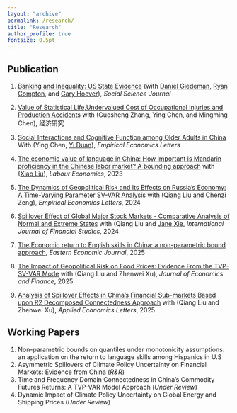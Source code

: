```yaml
---
layout: "archive"
permalink: /research/
title: "Research"
author_profile: true
fontsize: 0.5pt
---
```


## Publication

1. [Banking and Inequality: US State Evidence](https://www.tandfonline.com/doi/pdf/10.1016/j.soscij.2018.07.002?needAccess=true) (with [Daniel Giedeman](https://www.gvsu.edu/seidman/facultystaff-directory-195.htm?recordId_1=7301B0CC-6EC1-669E-763A804E0CAD3C75), [Ryan Compton](https://ryancompton.wordpress.com/), and [Gary Hoover](https://sites.google.com/site/garyhoovereconomics/)), *Social Science Journal* 

2. [Value of Statistical Life,Undervalued Cost of Occupational Injuries and Production Accidents](http://www.erj.cn/en/IssueInfo.aspx?m=20181008131700163948) with (Guosheng Zhang, Ying Chen, and Mingming Chen), 经济研究

3. [Social Interactions and Cognitive Function among Older Adults in China](https://zenodo.org/record/7855526) With (Ying Chen, [Yi Duan](https://www.marshall.edu/cob/profile/yi-duan/)), *Empirical Economics Letters*

4. [The economic value of language in China: How important is Mandarin proficiency in the Chinese labor market? A bounding approach](https://www.sciencedirect.com/science/article/abs/pii/S0927537123000684)
with ([Xiao Liu](https://econxiaoliu.weebly.com/)), *Labour Economics*, 2023

5. [The Dynamics of Geopolitical Risk and Its Effects on Russia’s Economy: A
Time-Varying Parameter SV-VAR Analysis](http://www.eel.my100megs.com/volume-23-number-6.htm) with (Qiang Liu and Chenzi Zeng), *Empirical Economics Letters*, 2024

6. [Spillover Effect of Global Major Stock Markets - Comparative Analysis of
Normal and Extreme States](https://www.mdpi.com/2227-7072/12/2/53?utm_campaign=releaseissue_ijfsutm_medium=emailutm_source=releaseissueutm_term=doilink23) with (Qiang Liu and [Jane Xie](https://www.stedwards.edu/directory/employees/xie-jane), *International Journal
of Financial Studies*, 2024

7. [The Economic return to English skills in China: a non-parametric bound
approach](https://link.springer.com/article/10.1057/s41302-025-00296-7), *Eastern Economic Journal*, 2025

8. [The Impact of Geopolitical Risk on Food Prices: Evidence From the
TVP-SV-VAR Mode](https://link.springer.com/article/10.1007/s12197-025-09710-4) with (Qiang Liu and Zhenwei Xu), *Journal of Economics and Finance*, 2025

9. [Analysis of Spillover Effects in China’s Financial Sub-markets Based upon R2
Decomposed Connectedness Approach](https://www.tandfonline.com/doi/pdf/10.1080/13504851.2025.2471554?casa_token=AUyRoT0Lhj0AAAAA:AOD7wuQQsOzQOBQIikAYSyHUdqOAlKo4I7BlaOf2pHaARzMm4n2aIMuYwuyTu-5OsatUTLyvxkH6yg) with (Qiang Liu and Zhenwei Xu), *Applied Economics Letters*, 2025


## Working Papers
1. Non-parametric bounds on quantiles under monotonicity assumptions: an application on the return to language skills among Hispanics in U.S
2. Asymmetric Spillovers of Climate Policy Uncertainty on Financial Markets: Evidence from China (*R&R*)
3. Time and Frequency Domain Connectedness in China’s Commodity Futures Returns: A TVP-VAR Model Approach (*Under Review*)
4. Dynamic Impact of Climate Policy Uncertainty on Global Energy and Shipping Prices (*Under Review*)


